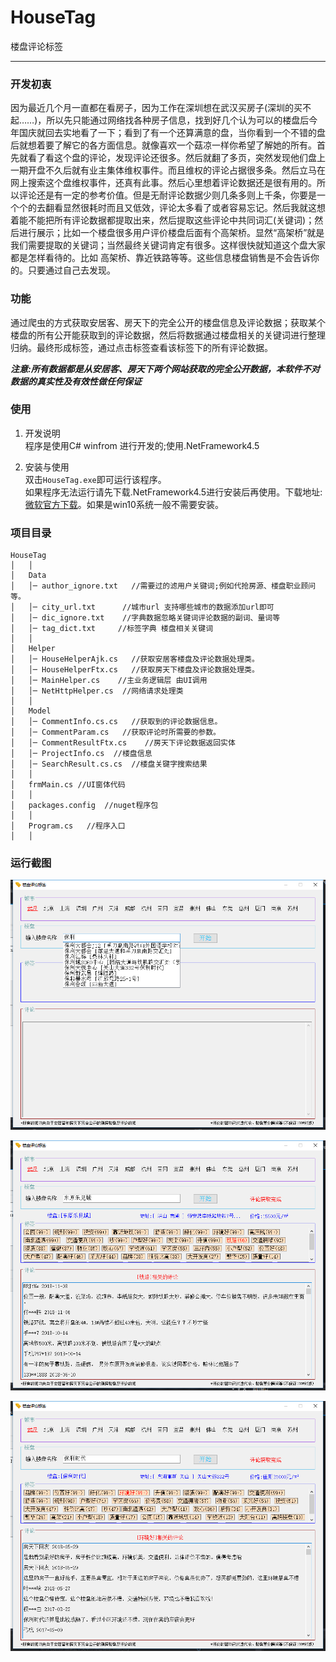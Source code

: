 # HouseTag

楼盘评论标签


----------

### 开发初衷
因为最近几个月一直都在看房子，因为工作在深圳想在武汉买房子(深圳的买不起……)，所以先只能通过网络找各种房子信息，找到好几个认为可以的楼盘后今年国庆就回去实地看了一下；看到了有一个还算满意的盘，当你看到一个不错的盘后就想着要了解它的各方面信息。就像喜欢一个菇凉一样你希望了解她的所有。首先就看了看这个盘的评论，发现评论还很多。然后就翻了多页，突然发现他们盘上一期开盘不久后就有业主集体维权事件。而且维权的评论占据很多条。然后立马在网上搜索这个盘维权事件，还真有此事。然后心里想着评论数据还是很有用的。所以评论还是有一定的参考价值。但是无耐评论数据少则几条多则上千条，你要是一个个的去翻看显然很耗时而且又低效，评论太多看了或者容易忘记。然后我就这想着能不能把所有评论数据都提取出来，然后提取这些评论中共同词汇(关键词)；然后进行展示；比如一个楼盘很多用户评价楼盘后面有个高架桥。显然“高架桥”就是我们需要提取的关键词；当然最终关键词肯定有很多。这样很快就知道这个盘大家都是怎样看待的。比如 高架桥、靠近铁路等等。这些信息楼盘销售是不会告诉你的。只要通过自己去发现。

### 功能
通过爬虫的方式获取安居客、房天下的完全公开的楼盘信息及评论数据；获取某个楼盘的所有公开能获取到的评论数据，然后将数据通过楼盘相关的关键词进行整理归纳。最终形成标签，通过点击标签查看该标签下的所有评论数据。  

***注意:所有数据都是从安居客、房天下两个网站获取的完全公开数据，本软件不对数据的真实性及有效性做任何保证*** 

### 使用

 1. 开发说明  
程序是使用C# winfrom 进行开发的;使用.NetFramework4.5


 2. 安装与使用  
双击`HouseTag.exe`即可运行该程序。  
如果程序无法运行请先下载.NetFramework4.5进行安装后再使用。下载地址:[微软官方下载](https://www.microsoft.com/en-us/download/details.aspx?id=42642)。如果是win10系统一般不需要安装。

### 项目目录

```
HouseTag
│   │
│   Data
│   │─ author_ignore.txt   //需要过的滤用户关键词;例如代抢房源、楼盘职业顾问等。
│   │─ city_url.txt      //城市url 支持哪些城市的数据添加url即可
│   │─ dic_ignore.txt    //字典数据忽略关键词评论数据的副词、量词等
│   │─ tag_dict.txt     //标签字典 楼盘相关关键词
│   │
│   Helper
│   │─ HouseHelperAjk.cs   //获取安居客楼盘及评论数据处理类。
│   │─ HouseHelperFtx.cs   //获取房天下楼盘及评论数据处理类。
│   │─ MainHelper.cs    //主业务逻辑层 由UI调用
│   │─ NetHttpHelper.cs  //网络请求处理类   
│   │
│   Model
│   │─ CommentInfo.cs.cs   //获取到的评论数据信息。
│   │─ CommentParam.cs   //获取评论时所需要的参数。
│   │─ CommentResultFtx.cs    //房天下评论数据返回实体
│   │─ ProjectInfo.cs  //楼盘信息  
│   │─ SearchResult.cs.cs  //楼盘关键字搜索结果   
│   │
│   frmMain.cs //UI窗体代码
│   │   
│   packages.config  //nuget程序包
│   │
│   Program.cs   //程序入口
│   │  

```
### 运行截图
![图1](https://github.com/cfan1236/HouseTag/blob/master/doc/img/20181116234957.png)

![图2](https://github.com/cfan1236/HouseTag/blob/master/doc/img/20181116234907.png)

![图3](https://github.com/cfan1236/HouseTag/blob/master/doc/img/20181116234947.png)
